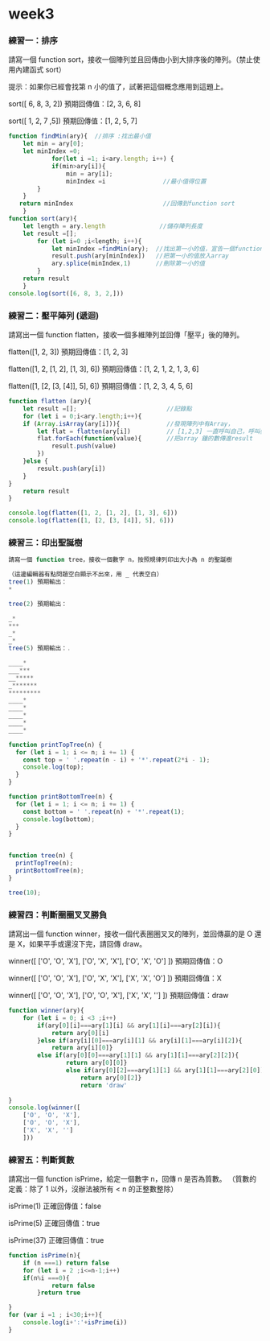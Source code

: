 # week3

### 練習一：排序
請寫一個 function sort，接收一個陣列並且回傳由小到大排序後的陣列。（禁止使用內建函式 sort）

提示：如果你已經會找第 n 小的值了，試著把這個概念應用到這題上。

sort([ 6, 8, 3, 2]) 預期回傳值：[2, 3, 6, 8]

sort([ 1, 2, 7 ,5]) 預期回傳值：[1, 2, 5, 7]
```js
function findMin(ary){  //排序 :找出最小值
    let min = ary[0]; 
    let minIndex =0;
            for(let i =1; i<ary.length; i++) {      
            if(min>ary[i]){                     
                min = ary[i];
                minIndex =i                //最小值得位置
        }        
    }        
   return minIndex                         //回傳到function sort
    } 
function sort(ary){
    let length = ary.length               //儲存陣列長度
    let result =[];              
        for (let i=0 ;i<length; i++){
            let minIndex =findMin(ary);  //找出第一小的值，宣告一個function return回來的值
            result.push(ary[minIndex])   //把第一小的值放入array
            ary.splice(minIndex,1)       //刪除第一小的值
        }
    return result
    }
console.log(sort([6, 8, 3, 2,]))
```
### 練習二：壓平陣列 (遞迴)
請寫出一個 function flatten，接收一個多維陣列並回傳「壓平」後的陣列。

flatten([1, 2, 3]) 預期回傳值：[1, 2, 3]

flatten([1, 2, [1, 2], [1, 3], 6]) 預期回傳值：[1, 2, 1, 2, 1, 3, 6]

flatten([1, [2, [3, [4]], 5], 6]) 預期回傳值：[1, 2, 3, 4, 5, 6]

```js
function flatten (ary){
    let result =[];                         //記錄點
    for (let i = 0;i<ary.length;i++){
    if (Array.isArray(ary[i])){             //發現陣列中有Array，
        let flat = flatten(ary[i])          // [1,2,3] 一直呼叫自己，呼叫壓平的function
        flat.forEach(function(value){       //把array 鐘的數傳進result
            result.push(value)
        })
    }else {
        result.push(ary[i])
    }
}
    return result
}

console.log(flatten([1, 2, [1, 2], [1, 3], 6]))
console.log(flatten([1, [2, [3, [4]], 5], 6]))

```
### 練習三：印出聖誕樹

```js
請寫一個 function tree，接收一個數字 n，按照規律列印出大小為 n 的聖誕樹

（這邊編輯器有點問題空白顯示不出來，用 _ 代表空白）
tree(1) 預期輸出：
*

tree(2) 預期輸出：

_*
***
_*
_*
tree(5) 預期輸出：.

____*
___***
__*****
_*******
*********
____*
____*
____*
____*
____*
```

```js
function printTopTree(n) {
  for (let i = 1; i <= n; i += 1) {
    const top = ' '.repeat(n - i) + '*'.repeat(2*i - 1);
    console.log(top);
  }
}

function printBottomTree(n) {
  for (let i = 1; i <= n; i += 1) {
    const bottom = ' '.repeat(n) + '*'.repeat(1);
    console.log(bottom);
  }
}


function tree(n) {
  printTopTree(n);
  printBottomTree(n);
}

tree(10);
```
### 練習四：判斷圈圈叉叉勝負
請寫出一個 function winner，接收一個代表圈圈叉叉的陣列，並回傳贏的是 O 還是 X，如果平手或還沒下完，請回傳 draw。

winner([
['O', 'O', 'X'],
['O', 'X', 'X'],
['O', 'X', 'O']
]) 預期回傳值：O

winner([
['O', 'O', 'X'],
['O', 'X', 'X'],
['X', 'X', 'O']
]) 預期回傳值：X

winner([
['O', 'O', 'X'],
['O', 'O', 'X'],
['X', 'X', '']
]) 預期回傳值：draw

```js
function winner(ary){
    for (let i = 0; i <3 ;i++)
        if(ary[0][i]===ary[1][i] && ary[1][i]===ary[2][i]){
            return ary[0][i]
        }else if(ary[i][0]===ary[i][1] && ary[i][1]===ary[i][2]){
            return ary[i][0]}
        else if(ary[0][0]===ary[1][1] && ary[1][1]===ary[2][2]){
                return ary[0][0]}
                else if(ary[0][2]===ary[1][1] && ary[1][1]===ary[2][0]){
                    return ary[0][2]}
                    return 'draw'
    
}
console.log(winner([
    ['O', 'O', 'X'],
    ['O', 'O', 'X'],
    ['X', 'X', '']
    ]))
```
### 練習五：判斷質數
請寫出一個 function isPrime，給定一個數字 n，回傳 n 是否為質數。
（質數的定義：除了 1 以外，沒辦法被所有 < n 的正整數整除）

isPrime(1) 正確回傳值：false

isPrime(5) 正確回傳值：true

isPrime(37) 正確回傳值：true
```js
function isPrime(n){
    if (n ===1) return false  
    for (let i = 2 ;i<=n-1;i++)  
    if(n%i ===0){
            return false
        }return true

}
for (var i =1 ; i<30;i++){
    console.log(i+':'+isPrime(i))
}

```
